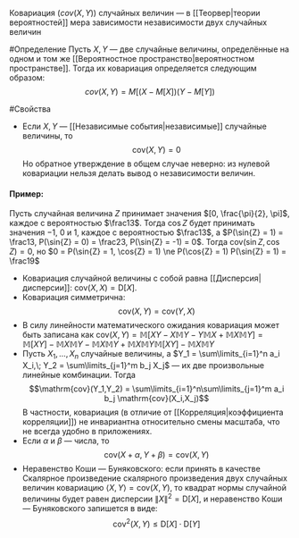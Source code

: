 Ковариация ($cov (X,Y)$) случайных величин — в [[Теорвер|теории вероятностей]] мера зависимости независимости двух случайных величин

#Определение 
Пусть $X, Y$ — две случайные величины, определённые на одном и том же [[Вероятностное пространство|вероятностном пространстве]]. Тогда их ковариация определяется следующим образом:
$$cov(X,Y) = M[(X - M[X]) (Y - M[Y])$$

#Свойства 
* Если $X,Y$ — [[Независимые события|независимые]] случайные величины, то
$$\mathrm{cov}(X,Y) = 0$$
Но обратное утверждение в общем случае неверно: из нулевой ковариации нельзя делать вывод о независимости величин. 
#### Пример:
Пусть случайная величина $Z$ принимает значения $[0, \frac{\pi}{2}, \pi]$, каждое с вероятностью $\frac13$. Тогда $\cos{Z}$ будет принимать значения −1, 0 и 1, каждое с вероятностью $\frac13$, а $P(\sin{Z} = 1) = \frac13, P(\sin{Z} = 0) = \frac23, P(\sin{Z} = -1) = 0$. Тогда $\mathrm{cov}(\sin{Z},\cos{Z}) = 0$, но $0 = P(\sin{Z} = 1, \cos{Z} = 1) \ne P(\cos{Z} = 1) P(\sin{Z} = 1) = \frac19$
* Ковариация случайной величины с собой равна [[Дисперсия|дисперсии]]: $\mathrm{cov}(X,X) = \mathrm{D}[X]$.
* Ковариация симметрична:
$$\mathrm{cov}(X,Y) = \mathrm{cov}(Y,X)$$
* В силу линейности математического ожидания ковариация может быть записана как
$\mathrm{cov}(X,Y) = \mathbb{M} \left[XY - X\mathbb{M}Y - Y\mathbb{M}X + \mathbb{M}X\mathbb{M}Y \right] = \mathbb{M} \left[ XY \right] - \mathbb{M}X \mathbb{M}Y - \mathbb{M}X \mathbb{M}Y + \mathbb{M}X \mathbb{M}Y \mathbb{M} \left[ XY \right] - \mathbb{M}X \mathbb{M}Y$
* Пусть $X_1,\ldots, X_n$ случайные величины, а $Y_1 = \sum\limits_{i=1}^n a_i X_i,\; Y_2 = \sum\limits_{j=1}^m b_j X_j$ — их две произвольные линейные комбинации. Тогда
$$\mathrm{cov}(Y_1,Y_2) = \sum\limits_{i=1}^n\sum\limits_{j=1}^m a_i b_j \mathrm{cov}(X_i,X_j)$$
В частности, ковариация (в отличие от [[Корреляция|коэффициента корреляции]]) не инвариантна относительно смены масштаба, что не всегда удобно в приложениях.
* Если $\alpha$ и $\beta$ — числа, то
$$\mathrm{cov}(X+\alpha,Y+\beta) = \mathrm{cov}(X,Y)$$
* Неравенство Коши — Буняковского: если принять в качестве Скалярное произведение скалярного произведения двух случайных величин ковариацию $\langle X, Y \rangle = \mathrm{cov}(X, Y)$, то квадрат нормы случайной величины будет равен дисперсии $\|X\|^2 = \mathrm{D}[X]$, и неравенство Коши — Буняковского запишется в виде:
$$\mathrm{cov}^2(X,Y) \leqslant \mathrm{D}[X] \cdot \mathrm{D}[Y]$$